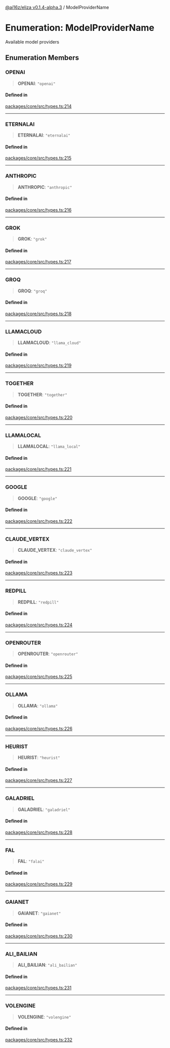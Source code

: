 [@ai16z/eliza v0.1.4-alpha.3](../index.md) / ModelProviderName

# Enumeration: ModelProviderName

Available model providers

## Enumeration Members

### OPENAI

> **OPENAI**: `"openai"`

#### Defined in

[packages/core/src/types.ts:214](https://github.com/Goketech/magent-agent/blob/main/packages/core/src/types.ts#L214)

***

### ETERNALAI

> **ETERNALAI**: `"eternalai"`

#### Defined in

[packages/core/src/types.ts:215](https://github.com/Goketech/magent-agent/blob/main/packages/core/src/types.ts#L215)

***

### ANTHROPIC

> **ANTHROPIC**: `"anthropic"`

#### Defined in

[packages/core/src/types.ts:216](https://github.com/Goketech/magent-agent/blob/main/packages/core/src/types.ts#L216)

***

### GROK

> **GROK**: `"grok"`

#### Defined in

[packages/core/src/types.ts:217](https://github.com/Goketech/magent-agent/blob/main/packages/core/src/types.ts#L217)

***

### GROQ

> **GROQ**: `"groq"`

#### Defined in

[packages/core/src/types.ts:218](https://github.com/Goketech/magent-agent/blob/main/packages/core/src/types.ts#L218)

***

### LLAMACLOUD

> **LLAMACLOUD**: `"llama_cloud"`

#### Defined in

[packages/core/src/types.ts:219](https://github.com/Goketech/magent-agent/blob/main/packages/core/src/types.ts#L219)

***

### TOGETHER

> **TOGETHER**: `"together"`

#### Defined in

[packages/core/src/types.ts:220](https://github.com/Goketech/magent-agent/blob/main/packages/core/src/types.ts#L220)

***

### LLAMALOCAL

> **LLAMALOCAL**: `"llama_local"`

#### Defined in

[packages/core/src/types.ts:221](https://github.com/Goketech/magent-agent/blob/main/packages/core/src/types.ts#L221)

***

### GOOGLE

> **GOOGLE**: `"google"`

#### Defined in

[packages/core/src/types.ts:222](https://github.com/Goketech/magent-agent/blob/main/packages/core/src/types.ts#L222)

***

### CLAUDE\_VERTEX

> **CLAUDE\_VERTEX**: `"claude_vertex"`

#### Defined in

[packages/core/src/types.ts:223](https://github.com/Goketech/magent-agent/blob/main/packages/core/src/types.ts#L223)

***

### REDPILL

> **REDPILL**: `"redpill"`

#### Defined in

[packages/core/src/types.ts:224](https://github.com/Goketech/magent-agent/blob/main/packages/core/src/types.ts#L224)

***

### OPENROUTER

> **OPENROUTER**: `"openrouter"`

#### Defined in

[packages/core/src/types.ts:225](https://github.com/Goketech/magent-agent/blob/main/packages/core/src/types.ts#L225)

***

### OLLAMA

> **OLLAMA**: `"ollama"`

#### Defined in

[packages/core/src/types.ts:226](https://github.com/Goketech/magent-agent/blob/main/packages/core/src/types.ts#L226)

***

### HEURIST

> **HEURIST**: `"heurist"`

#### Defined in

[packages/core/src/types.ts:227](https://github.com/Goketech/magent-agent/blob/main/packages/core/src/types.ts#L227)

***

### GALADRIEL

> **GALADRIEL**: `"galadriel"`

#### Defined in

[packages/core/src/types.ts:228](https://github.com/Goketech/magent-agent/blob/main/packages/core/src/types.ts#L228)

***

### FAL

> **FAL**: `"falai"`

#### Defined in

[packages/core/src/types.ts:229](https://github.com/Goketech/magent-agent/blob/main/packages/core/src/types.ts#L229)

***

### GAIANET

> **GAIANET**: `"gaianet"`

#### Defined in

[packages/core/src/types.ts:230](https://github.com/Goketech/magent-agent/blob/main/packages/core/src/types.ts#L230)

***

### ALI\_BAILIAN

> **ALI\_BAILIAN**: `"ali_bailian"`

#### Defined in

[packages/core/src/types.ts:231](https://github.com/Goketech/magent-agent/blob/main/packages/core/src/types.ts#L231)

***

### VOLENGINE

> **VOLENGINE**: `"volengine"`

#### Defined in

[packages/core/src/types.ts:232](https://github.com/Goketech/magent-agent/blob/main/packages/core/src/types.ts#L232)
